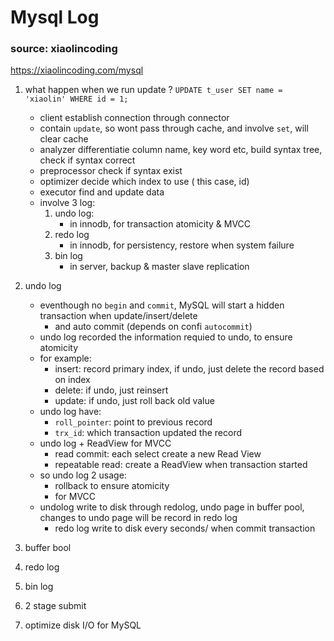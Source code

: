 # Mysql Log
### source: xiaolincoding
https://xiaolincoding.com/mysql

1. what happen when we run update ? `UPDATE t_user SET name = 'xiaolin' WHERE id = 1;`
    - client establish connection through connector
    - contain `update`, so wont pass through cache, and involve `set`, will clear cache
    - analyzer differentiatie column name, key word etc, build syntax tree, check if syntax correct
    - preprocessor check if syntax exist
    - optimizer decide which index to use ( this case, id)
    - executor find and update data
    - involve 3 log: 
        1. undo log: 
            - in innodb, for transaction atomicity & MVCC
        2. redo log
            - in innodb, for persistency, restore when system failure
        3. bin log
            - in server, backup & master slave replication

2. undo log
    - eventhough no `begin` and `commit`, MySQL will start a hidden transaction when update/insert/delete
        - and auto commit (depends on confi `autocommit`)
    - undo log recorded the information requied to undo, to ensure atomicity
    - for example:
        - insert: record primary index, if undo, just delete the record based on index
        - delete: if undo, just reinsert
        - update: if undo, just roll back old value
    - undo log have:
        - `roll_pointer`: point to previous record
        - `trx_id`: which transaction updated the record
    - undo log + ReadView for MVCC
        - read commit: each select create a new Read View
        - repeatable read: create a ReadView when transaction started
    - so undo log 2 usage:
        - rollback to ensure atomicity
        - for MVCC
    - undolog write to disk through redolog, undo page in buffer pool, changes to undo page will be record in redo log
        - redo log write to disk every seconds/ when commit transaction
        
3. buffer bool
4. redo log
5. bin log
6. 2 stage submit
7. optimize disk I/O for MySQL